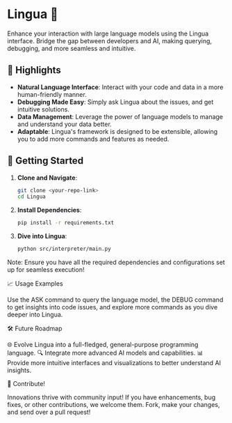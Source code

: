 
# Lingua 🧠

Enhance your interaction with large language models using the Lingua interface. Bridge the gap between developers and AI, making querying, debugging, and more seamless and intuitive.

## 🌟 Highlights

- **Natural Language Interface**: Interact with your code and data in a more human-friendly manner.
- **Debugging Made Easy**: Simply ask Lingua about the issues, and get intuitive solutions.
- **Data Management**: Leverage the power of language models to manage and understand your data better.
- **Adaptable**: Lingua's framework is designed to be extensible, allowing you to add more commands and features as needed.

## 🚀 Getting Started

1. **Clone and Navigate**:
   ```bash
   git clone <your-repo-link>
   cd Lingua

2. **Install Dependencies**:
   ```bash
   pip install -r requirements.txt

3. **Dive into Lingua**:
   ```bash
   python src/interpreter/main.py

Note: Ensure you have all the required dependencies and configurations set up for seamless execution!

📈 Usage Examples

Use the ASK command to query the language model, the DEBUG command to get insights into code issues, and explore more commands as you dive deeper into Lingua.

🛠 Future Roadmap

🌐 Evolve Lingua into a full-fledged, general-purpose programming language.
🔍 Integrate more advanced AI models and capabilities.
📊 Provide more intuitive interfaces and visualizations to better understand AI insights.

🤝 Contribute!

Innovations thrive with community input! If you have enhancements, bug fixes, or other contributions, we welcome them. Fork, make your changes, and send over a pull request!
